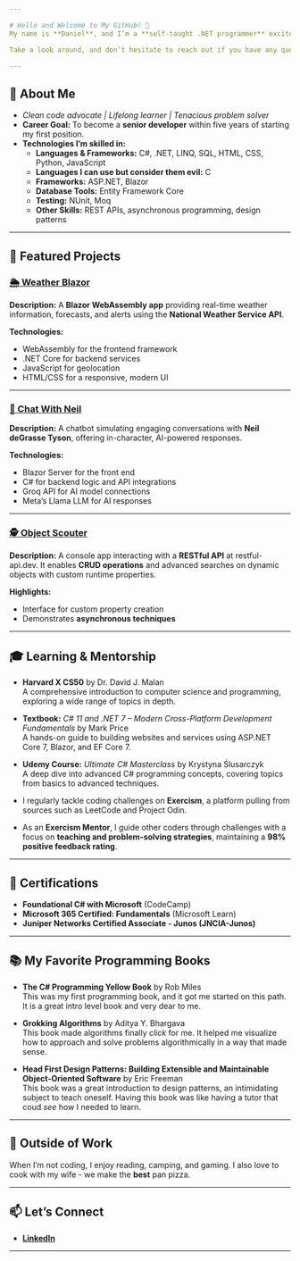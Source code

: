 ```yaml
---

# Hello and Welcome to My GitHub! 👋  
My name is **Daniel**, and I’m a **self-taught .NET programmer** excited to take my first steps into a career as a developer. I’m passionate about writing **clean, maintainable code** and continuously improving my skills.  

Take a look around, and don’t hesitate to reach out if you have any questions about my projects or want to collaborate!  

---
```


## 🌟 About Me  
- *Clean code advocate | Lifelong learner | Tenacious problem solver*  
- **Career Goal:** To become a **senior developer** within five years of starting my first position.  
- **Technologies I’m skilled in:**  
  - **Languages & Frameworks:** C#, .NET, LINQ, SQL, HTML, CSS, Python, JavaScript
  - **Languages I can use but consider them evil:** C
  - **Frameworks:** ASP.NET, Blazor  
  - **Database Tools:** Entity Framework Core  
  - **Testing:** NUnit, Moq  
  - **Other Skills:** REST APIs, asynchronous programming, design patterns  

---

## 🚀 Featured Projects  
### [🌦️ Weather Blazor](https://github.com/Smileybob72801/WeatherBlazor)  
**Description:** A **Blazor WebAssembly app** providing real-time weather information, forecasts, and alerts using the **National Weather Service API**.

**Technologies:**  
- WebAssembly for the frontend framework  
- .NET Core for backend services  
- JavaScript for geolocation  
- HTML/CSS for a responsive, modern UI  

---

### [💬 Chat With Neil](https://github.com/Smileybob72801/ChatWithNeil)  
**Description:** A chatbot simulating engaging conversations with **Neil deGrasse Tyson**, offering in-character, AI-powered responses.

**Technologies:**  
- Blazor Server for the front end  
- C# for backend logic and API integrations  
- Groq API for AI model connections  
- Meta’s Llama LLM for AI responses  

---

### [🕵️ Object Scouter](https://github.com/Smileybob72801/ObjectScouter)  
**Description:** A console app interacting with a **RESTful API** at restful-api.dev. It enables **CRUD operations** and advanced searches on dynamic objects with custom runtime properties.

**Highlights:**  
- Interface for custom property creation  
- Demonstrates **asynchronous techniques**  

---

## 🎓 Learning & Mentorship  
- **Harvard X CS50** by Dr. David J. Malan  
   A comprehensive introduction to computer science and programming, exploring a wide range of topics in depth.
  
- **Textbook:** *C# 11 and .NET 7 – Modern Cross-Platform Development Fundamentals* by Mark Price  
   A hands-on guide to building websites and services using ASP.NET Core 7, Blazor, and EF Core 7.
  
- **Udemy Course:** *Ultimate C# Masterclass* by Krystyna Ślusarczyk  
   A deep dive into advanced C# programming concepts, covering topics from basics to advanced techniques.

 - I regularly tackle coding challenges on **Exercism**, a platform pulling from sources such as LeetCode and Project Odin.  
- As an **Exercism Mentor**, I guide other coders through challenges with a focus on **teaching and problem-solving strategies**, maintaining a **98% positive feedback rating**.

---

## 📜 Certifications  
- **Foundational C# with Microsoft** (CodeCamp)  
- **Microsoft 365 Certified: Fundamentals** (Microsoft Learn)  
- **Juniper Networks Certified Associate - Junos (JNCIA-Junos)**  

---

## 📚 My Favorite Programming Books  
- **The C# Programming Yellow Book** by Rob Miles  
   This was my first programming book, and it got me started on this path. It is a great intro level book and very dear to me.

- **Grokking Algorithms** by Aditya Y. Bhargava  
   This book made algorithms finally *click* for me. It helped me visualize how to approach and solve problems algorithmically in a way that made sense.

- **Head First Design Patterns: Building Extensible and Maintainable Object-Oriented Software** by Eric Freeman  
   This book was a great introduction to design patterns, an intimidating subject to teach oneself. Having this book was like having a tutor that coud *see* how I needed to learn.

---

## 🌱 Outside of Work  
When I’m not coding, I enjoy reading, camping, and gaming. I also love to cook with my wife - we make the **best** pan pizza.

---

## 📫 Let’s Connect  
- **[LinkedIn](https://www.linkedin.com/in/daniel-simmons-3a5a45148/)**  

---
